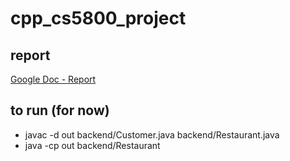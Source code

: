 # cpp_cs5800_project

## report
[Google Doc - Report](https://docs.google.com/document/d/1o_QcnL2ccd0n20uA02ULZ49Df4dKFYDxd3ej_KgMYcM/edit?usp=sharing)

## to run (for now)
* javac -d out backend/Customer.java backend/Restaurant.java
* java -cp out backend/Restaurant